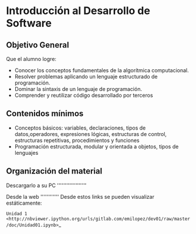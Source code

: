 Introducción al Desarrollo de Software
======================================

Objetivo General
----------------

Que el alumno logre:

- Conocer los conceptos fundamentales de la algorítmica computacional.
- Resolver problemas aplicando un lenguaje estructurado de programación.
- Dominar la sintaxis de un lenguaje de programación.
- Comprender y reutilizar código desarrollado por terceros

Contenidos mínimos
------------------

- Conceptos básicos: variables, declaraciones, tipos de datos,operadores, expresiones lógicas, estructuras de control, estructuras repetitivas, procedimientos y funciones
- Programación estructurada, modular y orientada a objetos, tipos de lenguajes

Organización del material
-------------------------

Descargarlo a su PC
'''''''''''''''''''

Desde la web
''''''''''''
Desde estos links se pueden visualizar estáticamente:

`Unidad 1 <http://nbviewer.ipython.org/urls/gitlab.com/emilopez/dev01/raw/master/doc/Unidad01.ipynb>`_
